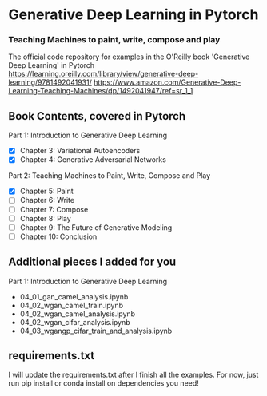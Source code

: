 # Generative Deep Learning in Pytorch
### Teaching Machines to paint, write, compose and play

The official code repository for examples in the O'Reilly book 'Generative Deep Learning' in Pytorch
https://learning.oreilly.com/library/view/generative-deep-learning/9781492041931/
https://www.amazon.com/Generative-Deep-Learning-Teaching-Machines/dp/1492041947/ref=sr_1_1

## Book Contents, covered in Pytorch
Part 1: Introduction to Generative Deep Learning
- [x] Chapter 3: Variational Autoencoders
- [x] Chapter 4: Generative Adversarial Networks

Part 2: Teaching Machines to Paint, Write, Compose and Play
- [x] Chapter 5: Paint
- [ ] Chapter 6: Write
- [ ] Chapter 7: Compose
- [ ] Chapter 8: Play
- [ ] Chapter 9: The Future of Generative Modeling
- [ ] Chapter 10: Conclusion

## Additional pieces I added for you
Part 1: Introduction to Generative Deep Learning
- 04_01_gan_camel_analysis.ipynb
- 04_02_wgan_camel_train.ipynb
- 04_02_wgan_camel_analysis.ipynb
- 04_02_wgan_cifar_analysis.ipynb
- 04_03_wgangp_cifar_train_and_analysis.ipynb

## requirements.txt

I will update the requirements.txt after I finish all the examples. For now, just run pip install or conda install on dependencies you need!
